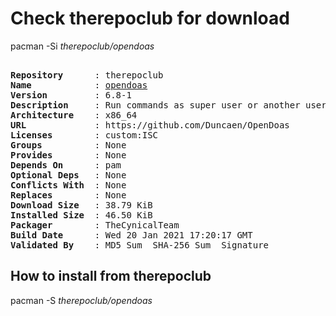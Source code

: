 # Check therepoclub for download

pacman -Si *therepoclub/opendoas*

<div class="highlight"><pre class="highlight"><text>
<b>Repository</b>      : therepoclub
<b>Name</b>            : <a href="../../x86_64/opendoas-6.8-1-x86_64.pkg.tar.zst">opendoas</a>
<b>Version</b>         : 6.8-1
<b>Description</b>     : Run commands as super user or another user
<b>Architecture</b>    : x86_64
<b>URL</b>             : https://github.com/Duncaen/OpenDoas
<b>Licenses</b>        : custom:ISC
<b>Groups</b>          : None
<b>Provides</b>        : None
<b>Depends On</b>      : pam
<b>Optional Deps</b>   : None
<b>Conflicts With</b>  : None
<b>Replaces</b>        : None
<b>Download Size</b>   : 38.79 KiB
<b>Installed Size</b>  : 46.50 KiB
<b>Packager</b>        : TheCynicalTeam <wayne6324@gmail.com>
<b>Build Date</b>      : Wed 20 Jan 2021 17:20:17 GMT
<b>Validated By</b>    : MD5 Sum  SHA-256 Sum  Signature
</text></pre></div>

## How to install from therepoclub

pacman -S *therepoclub/opendoas*
